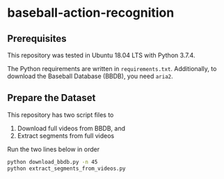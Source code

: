 # baseball-action-recognition

## Prerequisites

This repository was tested in Ubuntu 18.04 LTS with Python 3.7.4.

The Python requirements are written in `requirements.txt`. Additionally, to download the Baseball Database (BBDB), you need `aria2`.

## Prepare the Dataset

This repository has two script files to

1. Download full videos from BBDB, and
2. Extract segments from full videos

Run the two lines below in order

```bash
python download_bbdb.py -n 45
python extract_segments_from_videos.py
```
